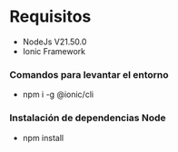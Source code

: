 # Requisitos

- NodeJs V21.50.0
- Ionic Framework

### Comandos para levantar el entorno
- npm i -g @ionic/cli 
### Instalación de dependencias Node
- npm install
